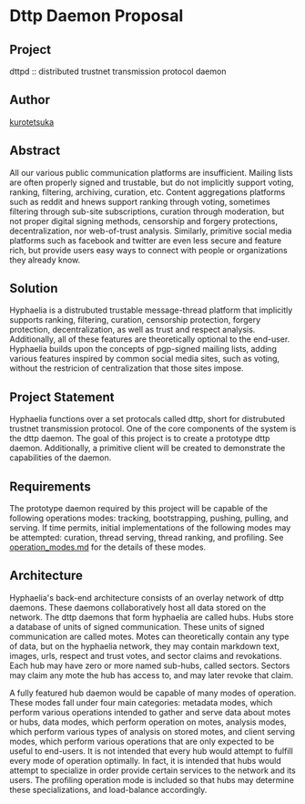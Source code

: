 # Dttp Daemon Proposal

## Project
dttpd :: distributed trustnet transmission protocol daemon

## Author
[kurotetsuka](github.com/kurotetsuka)

## Abstract
All our various public communication platforms are insufficient. Mailing lists are often properly signed and trustable, but do not implicitly support voting, ranking, filtering, archiving, curation, etc. Content aggregations platforms such as reddit and hnews support ranking through voting, sometimes filtering through sub-site subscriptions, curation through moderation, but not proper digital signing methods, censorship and forgery protections, decentralization, nor web-of-trust analysis. Similarly, primitive social media platforms such as facebook and twitter are even less secure and feature rich, but provide users easy ways to connect with people or organizations they already know.

## Solution
Hyphaelia is a distrubuted trustable message-thread platform that implicitly supports ranking, filtering, curation, censorship protection, forgery protection, decentralization, as well as trust and respect analysis. Additionally, all of these features are theoretically optional to the end-user. Hyphaelia builds upon the concepts of pgp-signed mailing lists, adding various features inspired by common social media sites, such as voting, without the restricion of centralization that those sites impose.

## Project Statement
Hyphaelia functions over a set protocals called dttp, short for distrubuted trustnet transmission protocol. One of the core components of the system is the dttp daemon. The goal of this project is to create a prototype dttp daemon. Additionally, a primitive client will be created to demonstrate the capabilities of the daemon.

## Requirements
The prototype daemon required by this project will be capable of the following operations modes: tracking, bootstrapping, pushing, pulling, and serving. If time permits, initial implementations of the following modes may be attempted: curation, thread serving, thread ranking, and profiling. See [operation_modes.md](https://github.com/kurotetsuka/hyphaelia/blob/master/notes/operation_modes.md) for the details of these modes.

## Architecture
Hyphaelia's back-end architecture consists of an overlay network of dttp daemons. These daemons collaboratively host all data stored on the network. The dttp daemons that form hyphaelia are called hubs. Hubs store a database of units of signed communication. These units of signed communication are called motes. Motes can theoretically contain any type of data, but on the hyphaelia network, they may contain markdown text, images, urls, respect and trust votes, and sector claims and revokations. Each hub may have zero or more named sub-hubs, called sectors. Sectors may claim any mote the hub has access to, and may later revoke that claim.

A fully featured hub daemon would be capable of many modes of operation. These modes fall under four main categories: metadata modes, which perform various operations intended to gather and serve data about motes or hubs, data modes, which perform operation on motes, analysis modes, which perform various types of analysis on stored motes, and client serving modes, which perform various operations that are only expected to be useful to end-users. It is not intended that every hub would attempt to fulfill every mode of operation optimally. In fact, it is intended that hubs would attempt to specialize in order provide certain services to the network and its users. The profiling operation mode is included so that hubs may determine these specializations, and load-balance accordingly.
